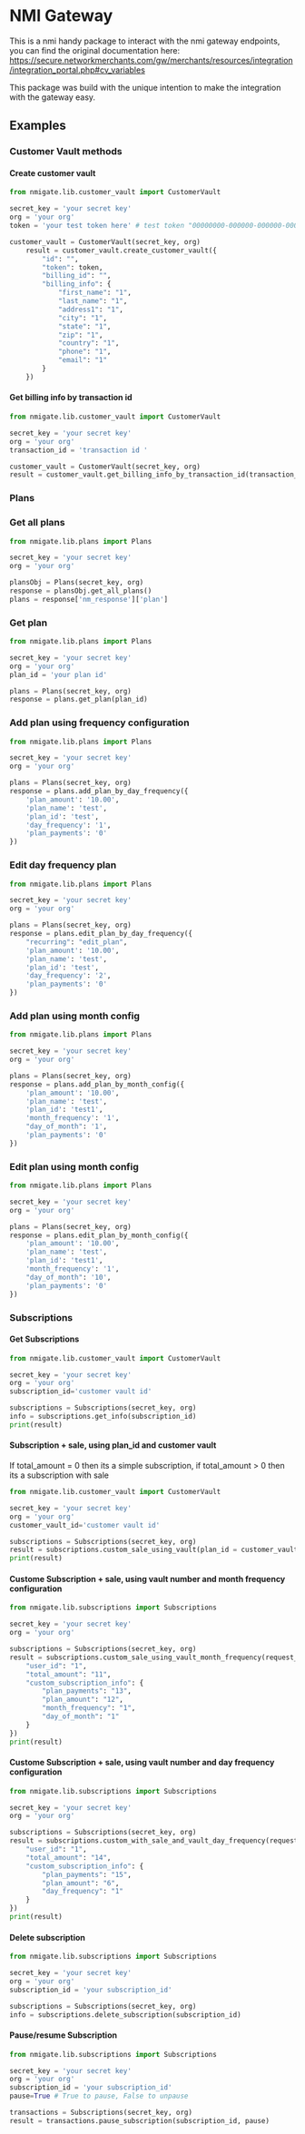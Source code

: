 # NMI Gateway

This is a nmi handy package to interact with the nmi gateway endpoints, you can find the original documentation here:
https://secure.networkmerchants.com/gw/merchants/resources/integration/integration_portal.php#cv_variables

This package was build with the unique intention to make the integration with the gateway easy.

## Examples

### Customer Vault methods

#### Create customer vault

```python
from nmigate.lib.customer_vault import CustomerVault

secret_key = 'your secret key'
org = 'your org'
token = 'your test token here' # test token "00000000-000000-000000-000000000000"

customer_vault = CustomerVault(secret_key, org)
    result = customer_vault.create_customer_vault({
        "id": "",
        "token": token,
        "billing_id": "",
        "billing_info": {
            "first_name": "1",
            "last_name": "1",
            "address1": "1",
            "city": "1",
            "state": "1",
            "zip": "1",
            "country": "1",
            "phone": "1",
            "email": "1"
        }
    })
```

#### Get billing info by transaction id

```python
from nmigate.lib.customer_vault import CustomerVault

secret_key = 'your secret key'
org = 'your org'
transaction_id = 'transaction id '

customer_vault = CustomerVault(secret_key, org)
result = customer_vault.get_billing_info_by_transaction_id(transaction_id)
```

### Plans

### Get all plans

```python
from nmigate.lib.plans import Plans

secret_key = 'your secret key'
org = 'your org'

plansObj = Plans(secret_key, org)
response = plansObj.get_all_plans()
plans = response['nm_response']['plan']

```

### Get plan

```python
from nmigate.lib.plans import Plans

secret_key = 'your secret key'
org = 'your org'
plan_id = 'your plan id'

plans = Plans(secret_key, org)
response = plans.get_plan(plan_id)

```

### Add plan using frequency configuration

```python
from nmigate.lib.plans import Plans

secret_key = 'your secret key'
org = 'your org'

plans = Plans(secret_key, org)
response = plans.add_plan_by_day_frequency({
    'plan_amount': '10.00',
    'plan_name': 'test',
    'plan_id': 'test',
    'day_frequency': '1',
    'plan_payments': '0'
})

```

### Edit day frequency plan

```python
from nmigate.lib.plans import Plans

secret_key = 'your secret key'
org = 'your org'

plans = Plans(secret_key, org)
response = plans.edit_plan_by_day_frequency({
    "recurring": "edit_plan",
    'plan_amount': '10.00',
    'plan_name': 'test',
    'plan_id': 'test',
    'day_frequency': '2',
    'plan_payments': '0'
})

```

### Add plan using month config

```python
from nmigate.lib.plans import Plans

secret_key = 'your secret key'
org = 'your org'

plans = Plans(secret_key, org)
response = plans.add_plan_by_month_config({
    'plan_amount': '10.00',
    'plan_name': 'test',
    'plan_id': 'test1',
    'month_frequency': '1',
    "day_of_month": '1',
    'plan_payments': '0'
})

```

### Edit plan using month config

```python
from nmigate.lib.plans import Plans

secret_key = 'your secret key'
org = 'your org'

plans = Plans(secret_key, org)
response = plans.edit_plan_by_month_config({
    'plan_amount': '10.00',
    'plan_name': 'test',
    'plan_id': 'test1',
    'month_frequency': '1',
    "day_of_month": '10',
    'plan_payments': '0'
})
```

### Subscriptions

#### Get Subscriptions

```python
from nmigate.lib.customer_vault import CustomerVault

secret_key = 'your secret key'
org = 'your org'
subscription_id='customer vault id'

subscriptions = Subscriptions(secret_key, org)
info = subscriptions.get_info(subscription_id)
print(result)
```

#### Subscription + sale, using plan_id and customer vault

If total_amount = 0 then its a simple subscription, if total_amount > 0 then its a subscription with sale

```python
from nmigate.lib.customer_vault import CustomerVault

secret_key = 'your secret key'
org = 'your org'
customer_vault_id='customer vault id'

subscriptions = Subscriptions(secret_key, org)
result = subscriptions.custom_sale_using_vault(plan_id = customer_vault_id, customer_vault_id=customer_vault_id, create_customer_vault=False)
print(result)
```

#### Custome Subscription + sale, using vault number and month frequency configuration

```python
from nmigate.lib.subscriptions import Subscriptions

secret_key = 'your secret key'
org = 'your org'

subscriptions = Subscriptions(secret_key, org)
result = subscriptions.custom_sale_using_vault_month_frequency(request_sub = {
    "user_id": "1",
    "total_amount": "11",
    "custom_subscription_info": {
        "plan_payments": "13",
        "plan_amount": "12",
        "month_frequency": "1",
        "day_of_month": "1"
    }
})
print(result)

```

#### Custome Subscription + sale, using vault number and day frequency configuration

```python
from nmigate.lib.subscriptions import Subscriptions

secret_key = 'your secret key'
org = 'your org'

subscriptions = Subscriptions(secret_key, org)
result = subscriptions.custom_with_sale_and_vault_day_frequency(request_sub = {
    "user_id": "1",
    "total_amount": "14",
    "custom_subscription_info": {
        "plan_payments": "15",
        "plan_amount": "6",
        "day_frequency": "1"
    }
})
print(result)
```

#### Delete subscription

```python
from nmigate.lib.subscriptions import Subscriptions

secret_key = 'your secret key'
org = 'your org'
subscription_id = 'your subscription_id'

subscriptions = Subscriptions(secret_key, org)
info = subscriptions.delete_subscription(subscription_id)
```

#### Pause/resume Subscription

```python
from nmigate.lib.subscriptions import Subscriptions

secret_key = 'your secret key'
org = 'your org'
subscription_id = 'your subscription_id'
pause=True # True to pause, False to unpause

transactions = Subscriptions(secret_key, org)
result = transactions.pause_subscription(subscription_id, pause)
```
